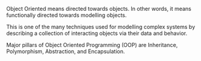 Object Oriented means directed towards objects. In other words, it means functionally directed towards modelling objects.


This is one of the many techniques used for modelling complex systems by describing a collection of interacting objects via their data and behavior.


Major pillars of Object Oriented Programming (OOP) are 
Inheritance, 
Polymorphism, 
Abstraction, and
Encapsulation.




